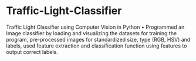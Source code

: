 # Traffic-Light-Classifier
Traffic Light Classifier using Computer Vision in Python
•	Programmed an Image classifier by loading and visualizing the datasets for training the program, pre-processed images for standardized size, type (RGB, HSV) and labels, used feature extraction and classification function using features to output correct labels.
